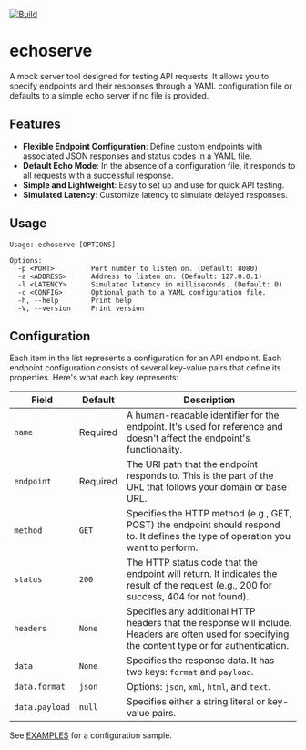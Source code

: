 [![Build](https://github.com/ztroop/echoserve/actions/workflows/build.yml/badge.svg?branch=main)](https://github.com/ztroop/echoserve/actions/workflows/build.yml)

# echoserve

A mock server tool designed for testing API requests. It allows you to specify endpoints and their responses through a YAML configuration file or defaults to a simple echo server if no file is provided.

## Features

- **Flexible Endpoint Configuration**: Define custom endpoints with associated JSON responses and status codes in a YAML file.
- **Default Echo Mode**: In the absence of a configuration file, it responds to all requests with a successful response.
- **Simple and Lightweight**: Easy to set up and use for quick API testing.
- **Simulated Latency**: Customize latency to simulate delayed responses.

## Usage

```
Usage: echoserve [OPTIONS]

Options:
  -p <PORT>         Port number to listen on. (Default: 8080)
  -a <ADDRESS>      Address to listen on. (Default: 127.0.0.1)
  -l <LATENCY>      Simulated latency in milliseconds. (Default: 0)
  -c <CONFIG>       Optional path to a YAML configuration file.
  -h, --help        Print help
  -V, --version     Print version
```

## Configuration

Each item in the list represents a configuration for an API endpoint. Each endpoint configuration consists of several key-value pairs that define its properties. Here's what each key represents:

|Field|Default|Description| 
|-----|-------|-----------|
|`name`|Required|A human-readable identifier for the endpoint. It's used for reference and doesn't affect the endpoint's functionality.|
|`endpoint`|Required|The URI path that the endpoint responds to. This is the part of the URL that follows your domain or base URL.|
|`method`|`GET`|Specifies the HTTP method (e.g., GET, POST) the endpoint should respond to. It defines the type of operation you want to perform.|
|`status`|`200`|The HTTP status code that the endpoint will return. It indicates the result of the request (e.g., 200 for success, 404 for not found).|
|`headers`|`None`|Specifies any additional HTTP headers that the response will include. Headers are often used for specifying the content type or for authentication.|
|`data`|`None`|Specifies the response data. It has two keys: `format` and `payload`.|
|`data.format`|`json`|Options: `json`, `xml`, `html`, and `text`.|
|`data.payload`|`null`|Specifies either a string literal or key-value pairs.|

See [EXAMPLES](./examples/) for a configuration sample.